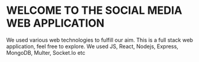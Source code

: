 # WELCOME TO THE SOCIAL MEDIA WEB APPLICATION

We used various web technologies to fulfill our aim. This is a full stack web application, feel free to explore.
We used JS, React, Nodejs, Express, MongoDB, Multer, Socket.Io etc
